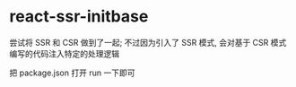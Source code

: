 # react-ssr-initbase

尝试将 SSR 和 CSR 做到了一起; 不过因为引入了 SSR 模式, 会对基于 CSR 模式编写的代码注入特定的处理逻辑

把 package.json 打开 run 一下即可
